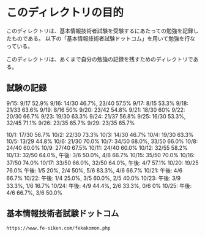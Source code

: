 # このディレクトリの目的

このディレクトリは、基本情報技術者試験を受験するにあたっての勉強を記録したものである。
以下の「基本情報技術者試験ドットコム」を用いて勉強を行なっている。

このディレクトリは、あくまで自分の勉強の記録を残すためのディレクトリである。

## 試験の記録

9/15: 9/17 52.9%
9/16: 14/30 46.7%, 23/40 57.5%
9/17: 8/15 53.3%
9/18: 21/33 63.6%
9/19: 8/16 50%
9/20: 23/42 54.8%
9/21: 18/30 60%
9/22: 20/30 66.7%
9/23: 19/30 63.3%
9/24: 21/37 56.8%
9/25: 16/30 53.3%, 32/45 71.1%
9/26: 23/35 65.7%
9/29: 23/35 65.7%

10/1: 17/30 56.7%
10/2: 22/30 73.3%
10/3: 14/30 46.7%
10/4: 19/30 63.3%
10/5: 13/29 44.8%
10/6: 21/30 70.0%
10/7: 34/50 68.0%, 33/50 66.0%
10/8: 24/40 60.0%
10/9: 27/40 67.5%
10/11: 24/40 60.0%
10/12: 32/55 58.2%
10/13: 32/50 64.0%,
       午後: 3/6 50.0%, 4/6 66.7%
10/15: 35/50 70.0%
10/16: 37/50 74.0%
10/17: 33/50 66.0%, 32/50 64.0%,
       午後: 4/7 57.1%
10/20: 19/25 76.0%
       午後: 1/5 20%, 2/4 50%, 5/6 83.3%, 4/6 66.7%
10/21: 午後: 4/6 66.7%
10/22: 午後: 1/4 25.0%, 3/5 60.0%, 2/5 40.0%
10/23: 午後: 3/9 33.3%, 1/6 16.7%
10/24: 午後: 4/9 44.4%, 2/6 33.3%, 0/6 0%
10/25: 午後: 4/6 66.7%, 3/6 50.0%

## 基本情報技術者試験ドットコム

`https://www.fe-siken.com/fekakomon.php`
